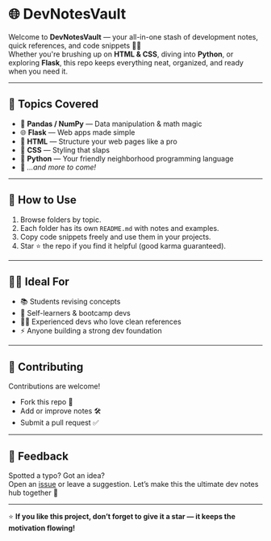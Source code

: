 # 🌐 DevNotesVault

Welcome to **DevNotesVault** — your all-in-one stash of development notes, quick references, and code snippets 🧠✨  
Whether you're brushing up on **HTML & CSS**, diving into **Python**, or exploring **Flask**, this repo keeps everything neat, organized, and ready when you need it.

---

## 📂 Topics Covered

- 🧮 **Pandas / NumPy** — Data manipulation & math magic  
- 🌐 **Flask** — Web apps made simple
-  📝 **HTML** — Structure your web pages like a pro  
- 🎨 **CSS** — Styling that slaps  
- 🐍 **Python** — Your friendly neighborhood programming language  
- 🧰 *...and more to come!*

---

## 🚀 How to Use

1. Browse folders by topic.  
2. Each folder has its own `README.md` with notes and examples.  
3. Copy code snippets freely and use them in your projects.  
4. Star ⭐ the repo if you find it helpful (good karma guaranteed).

---

## 🧑‍💻 Ideal For

- 📚 Students revising concepts  
- 🧠 Self-learners & bootcamp devs  
- 👨‍💻 Experienced devs who love clean references  
- ⚡ Anyone building a strong dev foundation

---

## 🤝 Contributing

Contributions are welcome!  
- Fork this repo 🍴  
- Add or improve notes 🛠️  
- Submit a pull request ✅

---

## 📨 Feedback

Spotted a typo? Got an idea?  
Open an [issue](./issues) or leave a suggestion. Let’s make this the ultimate dev notes hub together 🚀

---

⭐ **If you like this project, don’t forget to give it a star — it keeps the motivation flowing!**
